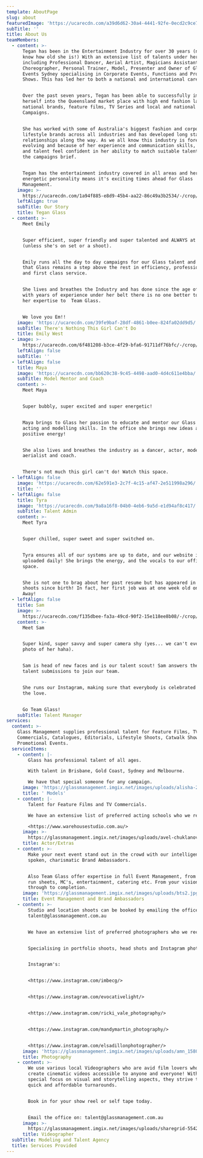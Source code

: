 ```yaml
---
template: AboutPage
slug: about
featuredImage: 'https://ucarecdn.com/a39d6d62-30a4-4441-92fe-0ecd2c9ce774/'
subTitle: ''
title: About Us
teamMembers:
  - content: >-
      Tegan has been in the Entertainment Industry for over 30 years (now you
      know how old she is!) With an extensive list of talents under her belt
      including Professional Dancer, Aerial Artist, Magicians Assistant,
      Choreographer, Personal Trainer, Model, Presenter and Owner of Glasshouse
      Events Sydney specialising in Corporate Events, Functions and Producing
      Shows. This has led her to both a national and international career path.


      Over the past seven years, Tegan has been able to successfully immerse
      herself into the Queensland market place with high end fashion labels,
      national brands, feature films, TV Series and local and national TVC
      Campaigns.


      She has worked with some of Australia's biggest fashion and corporate
      lifestyle brands across all industries and has developed long standing
      relationships along the way. As we all know this industry is forever
      evolving and because of her experience and communication skills, clients
      and talent feel confident in her ability to match suitable talent to fit
      the campaigns brief.


      Tegan has the entertainment industry covered in all areas and her can-do
      energetic personality means it's exciting times ahead for Glass
      Management.
    image: >-
      https://ucarecdn.com/1a94f885-e8d9-45b4-aa22-86c49a3b2534/-/crop/2060x3182/2108,0/-/preview/
    leftAlign: true
    subTitle: Our Story
    title: Tegan Glass
  - content: >-
      Meet Emily


      Super efficient, super friendly and super talented and ALWAYS at Glass
      (unless she's on set or a shoot). 


      Emily runs all the day to day campaigns for our Glass talent and ensures
      that Glass remains a step above the rest in efficiency, professionalism
      and first class service. 


      She lives and breathes the Industry and has done since the age of 6!! So
      with years of experience under her belt there is no one better to bring
      her expertise to  Team Glass.


      We love you Em!!
    image: 'https://ucarecdn.com/39fe9baf-28df-4861-b0ee-824fa02dd9d5/'
    subTitle: There's Nothing This Girl Can't Do
    title: Emily West
  - image: >-
      https://ucarecdn.com/6f481208-b3ce-4f29-bfa6-91711df76bfc/-/crop/1413x1632/308,0/-/preview/
    leftAlign: false
    subTitle: ''
  - leftAlign: false
    title: Maya
    image: 'https://ucarecdn.com/bb620c38-9c45-4498-aad0-4d4c611e4bba/'
    subTitle: Model Mentor and Coach
    content: >-
      Meet Maya


      Super bubbly, super excited and super energetic!


      Maya brings to Glass her passion to educate and mentor our Glass kids with
      acting and modelling skills. In the office she brings new ideas and
      positive energy! 


      She also lives and breathes the industry as a dancer, actor, model,
      aerialist and coach. 


      There's not much this girl can't do! Watch this space.
  - leftAlign: false
    image: 'https://ucarecdn.com/62e591e3-2c7f-4c15-af47-2e511998a296/'
    title: ''
  - leftAlign: false
    title: Tyra
    image: 'https://ucarecdn.com/9a8a16f8-04b0-4eb6-9a5d-e1d94af8c417/'
    subTitle: Talent Admin
    content: >-
      Meet Tyra


      Super chilled, super sweet and super switched on. 


      Tyra ensures all of our systems are up to date, and our website is
      uploaded daily! She brings the energy, and the vocals to our office
      space. 


      She is not one to brag about her past resume but has appeared in TVC's and
      shoots since birth! In fact, her first job was at one week old on Home and
      Away!
  - leftAlign: false
    title: Sam
    image: >-
      https://ucarecdn.com/f135dbee-fa3a-49cd-90f2-15e118ee8b08/-/crop/257x250/0,0/-/preview/
    content: >-
      Meet Sam


      Super kind, super savvy and super camera shy (yes... we can't even get a
      photo of her haha). 


      Sam is head of new faces and is our talent scout! Sam answers the daily
      talent submissions to join our team. 


      She runs our Instagram, making sure that everybody is celebrated and feels
      the love.


      Go Team Glass!
    subTitle: Talent Manager
services:
  content: >-
    Glass Management supplies professional talent for Feature Films, TV
    Commercials, Catalogues, Editorials, Lifestyle Shoots, Catwalk Shows and
    Promotional Events.
  serviceItems:
    - content: |-
        Glass has professional talent of all ages.

        With talent in Brisbane, Gold Coast, Sydney and Melbourne.

        We have that special someone for any campaign.
      image: 'https://glassmanagement.imgix.net/images/uploads/alisha-2.jpg'
      title: ' Models'
    - content: |-
        Talent for Feature Films and TV Commercials.

        We have an extensive list of preferred acting schools who we recommend.

        <https://www.warehousestudio.com.au/>
      image: >-
        https://glassmanagement.imgix.net/images/uploads/avel-chuklanov-509630-unsplash.png
      title: Actor/Extras
    - content: >-
        Make your next event stand out in the crowd with our intelligent, well
        spoken, charismatic Brand Ambassadors.


        Also Team Glass offer expertise in full Event Management, from theming,
        run sheets, MC's, entertainment, catering etc. From your vision right
        through to completion.
      image: 'https://glassmanagement.imgix.net/images/uploads/bts2.jpg'
      title: Event Management and Brand Ambassadors
    - content: >-
        Studio and location shoots can be booked by emailing the office
        talent@glassmanagement.com.au


        We have an extensive list of preferred photographers who we recommend.


        Specialising in portfolio shoots, head shots and Instagram photos.


        Instagram's:


        <https://www.instagram.com/imbecg/>


        <https://www.instagram.com/evocativelight/>


        <https://www.instagram.com/ricki_vale_photography/>


        <https://www.instagram.com/mandymartin_photography/>


        <https://www.instagram.com/elsadillonphotographer/>
      image: 'https://glassmanagement.imgix.net/images/uploads/amn_1580.jpg'
      title: Photography
    - content: >-
        We use various local Videographers who are avid film lovers who want to
        create cinematic videos accessible to anyone and everyone! With a
        special focus on visual and storytelling aspects, they strive to ensure
        quick and affordable turnarounds.


        Book in for your show reel or self tape today.


        Email the office on: talent@glassmanagement.com.au
      image: >-
        https://glassmanagement.imgix.net/images/uploads/sharegrid-554231-unsplash.png
      title: Videographer
  subTitle: Modeling and Talent Agency
  title: Services Provided
---
```


